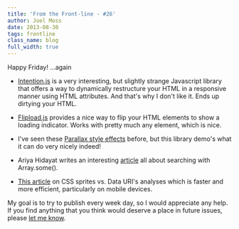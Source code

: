 ```yaml
---
title: 'From the Front-line - #26'
author: Joel Moss
date: 2013-08-30
tags: frontline
class_name: blog
full_width: true
---
```


Happy Friday! ...again

- [Intention.js](http://intentionjs.com/) is a very interesting, but slightly strange Javascript library that offers a way to dynamically restructure your HTML in a responsive manner using HTML attributes. And that's why I don't like it. Ends up dirtying your HTML.

- [Flipload.js](http://pazguille.github.io/flipload/) provides a nice way to flip your HTML elements to show a loading indicator. Works with pretty much any element, which is nice.

- I've seen these [Parallax style effects](http://wagerfield.github.io/parallax/) before, but this library demo's what it can do very nicely indeed!

- Ariya Hidayat writes an interesting [article](http://ariya.ofilabs.com/2013/08/searching-with-array-prototype-some.html) all about searching with Array.some().

- [This article](http://www.mobify.com/blog/css-sprites-vs-data-uris-which-is-faster-on-mobile/) on CSS sprites vs. Data URI's analyses which is faster and more efficient, particularly on mobile devices.

My goal is to try to publish every week day, so I would appreciate any help. If you find anything that you think would deserve a place in future issues, please [let me know](mailto:jmoss@codio.com).